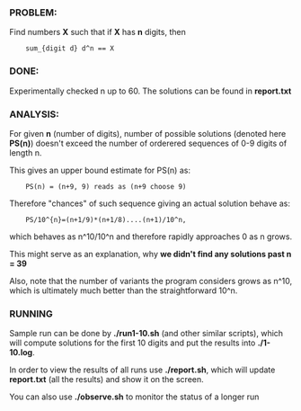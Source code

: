 ### PROBLEM:

Find numbers **X** such that if **X** has **n** digits, then 

		sum_{digit d} d^n == X
### DONE:

Experimentally checked n up to 60. The solutions can be found in **report.txt**

### ANALYSIS:

For given **n** (number of digits), number of possible solutions (denoted here **PS(n)**)
doesn't exceed the number of orderered sequences of 0-9 digits of length n.

This gives an upper bound estimate for PS(n) as:

		PS(n) = (n+9, 9) reads as (n+9 choose 9)

Therefore "chances" of such sequence giving an actual solution behave as:

		PS/10^{n}=(n+1/9)*(n+1/8)....(n+1)/10^n,

which behaves as n^10/10^n and therefore rapidly approaches 0 as n grows.

This might serve as an explanation, why **we didn't find any solutions past n = 39**

Also, note that the number of variants the program considers grows as n^10, which is ultimately much better than the straightforward 10^n.

### RUNNING

Sample run can be done by **./run1-10.sh** (and other similar scripts), which will compute solutions for the first 10 digits and put the results into **./1-10.log**. 

In order to view the results of all runs use **./report.sh**, which will update **report.txt** (all the results) and show it on the screen.

You can also use **./observe.sh** to monitor the status of a longer run
